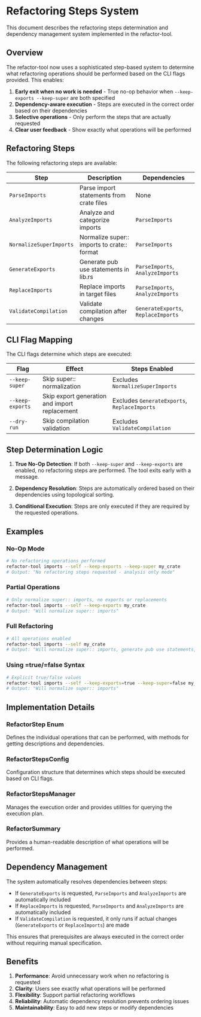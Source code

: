 # Refactoring Steps System

This document describes the refactoring steps determination and dependency management system implemented in the refactor-tool.

## Overview

The refactor-tool now uses a sophisticated step-based system to determine what refactoring operations should be performed based on the CLI flags provided. This enables:

1. **Early exit when no work is needed** - True no-op behavior when `--keep-exports --keep-super` are both specified
2. **Dependency-aware execution** - Steps are executed in the correct order based on their dependencies
3. **Selective operations** - Only perform the steps that are actually requested
4. **Clear user feedback** - Show exactly what operations will be performed

## Refactoring Steps

The following refactoring steps are available:

| Step | Description | Dependencies |
|------|-------------|--------------|
| `ParseImports` | Parse import statements from crate files | None |
| `AnalyzeImports` | Analyze and categorize imports | `ParseImports` |
| `NormalizeSuperImports` | Normalize super:: imports to crate:: format | `ParseImports` |
| `GenerateExports` | Generate pub use statements in lib.rs | `ParseImports`, `AnalyzeImports` |
| `ReplaceImports` | Replace imports in target files | `ParseImports`, `AnalyzeImports` |
| `ValidateCompilation` | Validate compilation after changes | `GenerateExports`, `ReplaceImports` |

## CLI Flag Mapping

The CLI flags determine which steps are executed:

| Flag | Effect | Steps Enabled |
|------|--------|---------------|
| `--keep-super` | Skip super:: normalization | Excludes `NormalizeSuperImports` |
| `--keep-exports` | Skip export generation and import replacement | Excludes `GenerateExports`, `ReplaceImports` |
| `--dry-run` | Skip compilation validation | Excludes `ValidateCompilation` |

## Step Determination Logic

1. **True No-Op Detection**: If both `--keep-super` and `--keep-exports` are enabled, no refactoring steps are performed. The tool exits early with a message.

2. **Dependency Resolution**: Steps are automatically ordered based on their dependencies using topological sorting.

3. **Conditional Execution**: Steps are only executed if they are required by the requested operations.

## Examples

### No-Op Mode
```bash
# No refactoring operations performed
refactor-tool imports --self --keep-exports --keep-super my_crate
# Output: "No refactoring steps requested - analysis only mode"
```

### Partial Operations
```bash
# Only normalize super:: imports, no exports or replacements
refactor-tool imports --self --keep-exports my_crate
# Output: "Will normalize super:: imports"
```

### Full Refactoring
```bash
# All operations enabled
refactor-tool imports --self my_crate
# Output: "Will normalize super:: imports, generate pub use statements, and replace import statements"
```

### Using =true/=false Syntax
```bash
# Explicit true/false values
refactor-tool imports --self --keep-exports=true --keep-super=false my_crate
# Output: "Will normalize super:: imports"
```

## Implementation Details

### RefactorStep Enum
Defines the individual operations that can be performed, with methods for getting descriptions and dependencies.

### RefactorStepsConfig
Configuration structure that determines which steps should be executed based on CLI flags.

### RefactorStepsManager
Manages the execution order and provides utilities for querying the execution plan.

### RefactorSummary
Provides a human-readable description of what operations will be performed.

## Dependency Management

The system automatically resolves dependencies between steps:

- If `GenerateExports` is requested, `ParseImports` and `AnalyzeImports` are automatically included
- If `ReplaceImports` is requested, `ParseImports` and `AnalyzeImports` are automatically included  
- If `ValidateCompilation` is requested, it only runs if actual changes (`GenerateExports` or `ReplaceImports`) are made

This ensures that prerequisites are always executed in the correct order without requiring manual specification.

## Benefits

1. **Performance**: Avoid unnecessary work when no refactoring is requested
2. **Clarity**: Users see exactly what operations will be performed
3. **Flexibility**: Support partial refactoring workflows
4. **Reliability**: Automatic dependency resolution prevents ordering issues
5. **Maintainability**: Easy to add new steps or modify dependencies